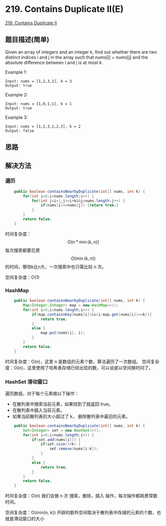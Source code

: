 # 219. Contains Duplicate II(E)
[219. Contains Duplicate II](https://leetcode-cn.com/problems/contains-duplicate-ii/)

## 题目描述(简单)

Given an array of integers and an integer k, find out whether there are two distinct indices i and j in the array such that nums[i] = nums[j] and the absolute difference between i and j is at most k.

Example 1:
```
Input: nums = [1,2,3,1], k = 3
Output: true
```
Example 2:
```
Input: nums = [1,0,1,1], k = 1
Output: true
```
Example 3:
```
Input: nums = [1,2,3,1,2,3], k = 2
Output: false
```
## 思路

## 解决方法

### 遍历


```java
    public boolean containsNearbyDuplicate(int[] nums, int k) {
        for(int i=0;i<nums.length;i++) {
            for(int j=i+1;j<=i+k&&j<nums.length;j++) {
                if(nums[i]==nums[j]) {return true;}
            }
        }
        return false;
    }
```
时间复杂度：$$O(n * \min(k,n))$$每次搜索都要花费$$ O(\min(k, n))$$ 的时间，哪怕k比n大，一次搜索中也只需比较 n 次。

空间复杂度：O(1)
### HashMap


```java
    public boolean containsNearbyDuplicate(int[] nums, int k) {
        Map<Integer,Integer> map = new HashMap<>();
        for(int i=0;i<nums.length;i++) {
            if(map.containsKey(nums[i])&&(i-map.get(nums[i])<=k)){
                return true;
            }
            else {
                map.put(nums[i], i);
            }
        }
        return false;
    }
```
时间复杂度：O(n)，这里 n 是数组的元素个数，算法遍历了一次数组。
空间复杂度：O(n)，这里使用了哈希表存储已经出现的数，可以说是以空间换时间了。


### HashSet 滑动窗口

遍历数组，对于每个元素做以下操作：
- 在散列表中搜索当前元素，如果找到了就返回 true。
- 在散列表中插入当前元素。
- 如果当前散列表的大小超过了 k， 删除散列表中最旧的元素。


```java
    public boolean containsNearbyDuplicate(int[] nums, int k) {
        Set<Integer> set = new HashSet<>();
        for(int i=0;i<nums.length;i++) {
            if(set.add(nums[i])) {
                if(set.size()>k) {
                    set.remove(nums[i-k]);
                }
            }
            else {
                return true;
            }
        }
        return false;
    }
```
时间复杂度：O(n) 我们会做 n 次 搜索，删除，插入 操作，每次操作都耗费常数时间。

空间复杂度：O(min(n, k)) 开辟的额外空间取决于散列表中存储的元素的个数，也就是滑动窗口的大小 




